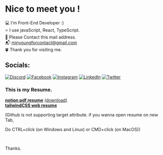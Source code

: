 # Nice to meet you !
💻 I'm Front-End Developer :)<br>⭐️ I use javaScript, React, TypeScript.<br>💼 Please Contact this mail address.<br>📬 minyoungforcontact@gmail.com<br>
🍀 Thank you for visiting me.<br> 

## Socials:
[![Discord](https://img.shields.io/badge/Discord-%237289DA.svg?logo=discord&logoColor=white)](htttps://discord.gg/김민영#1113) [![Facebook](https://img.shields.io/badge/Facebook-%231877F2.svg?logo=Facebook&logoColor=white)](https://facebook.com/kmy01029421924) [![Instagram](https://img.shields.io/badge/Instagram-%23E4405F.svg?logo=Instagram&logoColor=white)](https://instagram.com/minyoungdumb/) [![LinkedIn](https://img.shields.io/badge/LinkedIn-%230077B5.svg?logo=linkedin&logoColor=white)](https://linkedin.com/in/minyoung-kim-fe) [![Twitter](https://img.shields.io/badge/Twitter-%231DA1F2.svg?logo=Twitter&logoColor=white)](https://twitter.com/minyoung_dev) 

### This is my Resume.

<a href="https://drive.google.com/file/d/1NO0DAy3xV9072YIdahGUbwbCQPIw-WBT/view"><strong>notion pdf resume</strong></a>
<a href="https://drive.google.com/file/d/1NO0DAy3xV9072YIdahGUbwbCQPIw-WBT/view" download>(download)</a></br>
<a href="https://bradleyykim.github.io/resume-tailwind/"><strong>tailwindCSS web resume</strong></a></br>
<p>(Github is not supporting target attribute. if you wanna open resume on new Tab,</p>
<p>Do CTRL+click (on Windows and Linux) or CMD+click (on MacOS))</p></br>
<p>Thanks.</p>
